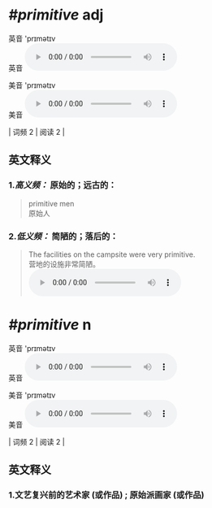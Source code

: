 # ***\#primitive*** adj
英音 'prɪmətɪv  
英音
<audio src="./media/Primitive-B.aac" controls="controls"></audio>

美音 'prɪmətɪv  
美音
<audio src="./media/primitive.aac" controls="controls"></audio>



| 词频 2 | 阅读 2 |  

英文释义
---
### 1.*高义频：* **原始的；远古的：**  

 > primitive men   
 > 原始人    

### 2.*低义频：* **简陋的；落后的：**  

 > The facilities on the campsite were very primitive.  
 > 营地的设施非常简陋。    
<audio src="./media/primitive-1.aac" controls="controls"></audio>


# ***\#primitive*** n
英音 'prɪmətɪv  
英音
<audio src="./media/Primitive-B.aac" controls="controls"></audio>

美音 'prɪmətɪv  
美音
<audio src="./media/primitive.aac" controls="controls"></audio>



| 词频 2 | 阅读 2 |  

英文释义
---
### 1.**文艺复兴前的艺术家 (或作品) ; 原始派画家 (或作品)**  


